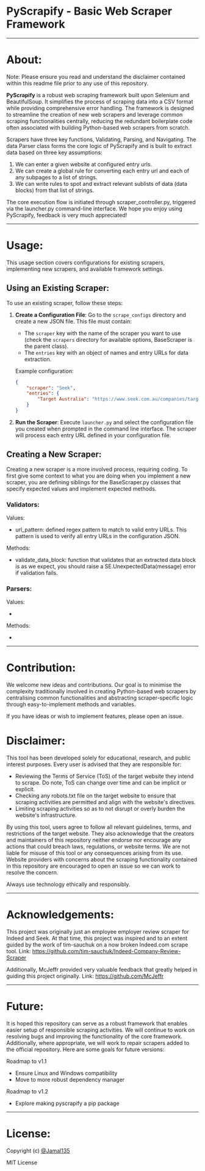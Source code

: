 # PyScrapify - Basic Web Scraper Framework

***
# About:

Note: Please ensure you read and understand the disclaimer contained within this readme file prior to any use of this repository.

**PyScrapify** is a robust web scraping framework built upon Selenium and BeautifulSoup. It simplifies the process of scraping data into a CSV format while providing comprehensive error handling. The framework is designed to streamline the creation of new web scrapers and leverage common scraping functionalities centrally, reducing the redundant boilerplate code often associated with building Python-based web scrapers from scratch.

Scrapers have three key functions, Validating, Parsing, and Navigating. The data Parser class forms the core logic of PyScrapify and is built to extract data based on three key assumptions: 

1. We can enter a given website at configured entry urls. 
2. We can create a global rule for converting each entry url and each of any subpages to a list of strings. 
3. We can write rules to spot and extract relevant sublists of data (data blocks) from that list of strings.

The core execution flow is initiated through scraper_controller.py, triggered via the launcher.py command-line interface. We hope you enjoy using PyScrapify, feedback is very much appreciated!

***
# Usage:

This usage section covers configurations for existing scrapers, implementing new scrapers, and available framework settings.

## Using an Existing Scraper:

To use an existing scraper, follow these steps:

1. **Create a Configuration File**: Go to the `scrape_configs` directory and create a new JSON file. This file must contain:
    - The `scraper` key with the name of the scraper you want to use (check the `scrapers` directory for available options, BaseScraper is the parent class).
    - The `entries` key with an object of names and entry URLs for data extraction.

    Example configuration:
    ```json
    {
        "scraper": "Seek",
        "entries": {
            "Target Australia": "https://www.seek.com.au/companies/target-432304/reviews"
        }
    }
    ```

2. **Run the Scraper**: Execute `launcher.py` and select the configuration file you created when prompted in the command line interface. The scraper will process each entry URL defined in your configuration file.

## Creating a New Scraper:

Creating a new scraper is a more involved process, requiring coding. To first give some context to what you are doing when you implement a new scraper, you are defining siblings for the BaseScraper.py classes that specify expected values and implement expected methods.

### Validators:

Values:

* url_pattern: defined regex pattern to match to valid entry URLs. This pattern is used to verify all entry URLs in the configuration JSON.

Methods:

* validate_data_block: function that validates that an extracted data block is as we expect, you should raise a SE.UnexpectedData(message) error if validation fails.

### Parsers:

Values:

* 

Methods:

* 

***

# Contribution:

We welcome new ideas and contributions. Our goal is to minimise the complexity traditionally involved in creating Python-based web scrapers by centralising common functionalities and abstracting scraper-specific logic through easy-to-implement methods and variables.

If you have ideas or wish to implement features, please open an issue.

# Disclaimer:

This tool has been developed solely for educational, research, and public interest purposes. Every user is advised that they are responsible for:

* Reviewing the Terms of Service (ToS) of the target website they intend to scrape. Do note, ToS can change over time and can be implicit or explicit.
* Checking any robots.txt file on the target website to ensure that scraping activities are permitted and align with the website's directives.
* Limiting scraping activities so as to not disrupt or overly burden the website's infrastructure.

By using this tool, users agree to follow all relevant guidelines, terms, and restrictions of the target website. They also acknowledge that the creators and maintainers of this repository neither endorse nor encourage any actions that could breach laws, regulations, or website terms. We are not liable for misuse of this tool or any consequences arising from its use. Website providers with concerns about the scraping functionality contained in this repository are encouraged to open an issue so we can work to resolve the concern.

Always use technology ethically and responsibly.

***
# Acknowledgements:

This project was originally just an employee employer review scraper for Indeed and Seek. At that time, this project was inspired and to an extent guided by the work of tim-sauchuk on a now broken Indeed.com scrape tool.
Link: https://github.com/tim-sauchuk/Indeed-Company-Review-Scraper

Additionally, McJeffr provided very valuable feedback that greatly helped in guiding this project originally.
Link: https://github.com/McJeffr

***
# Future:

It is hoped this repository can serve as a robust framework that enables easier setup of responsible scraping activities. We will continue to work on resolving bugs and improving the functionality of the core framework. Additionally, where appropriate, we will work to repair scrapers added to the official repository. Here are some goals for future versions:

Roadmap to v1.1

* Ensure Linux and Windows compatibility
* Move to more robust dependency manager
  
Roadmap to v1.2

* Explore making pyscrapify a pip package

***
# License:

Copyright (c) [@Jamal135]

MIT License

<!-- github-only -->
[@Jamal135]: https://github.com/Jamal135